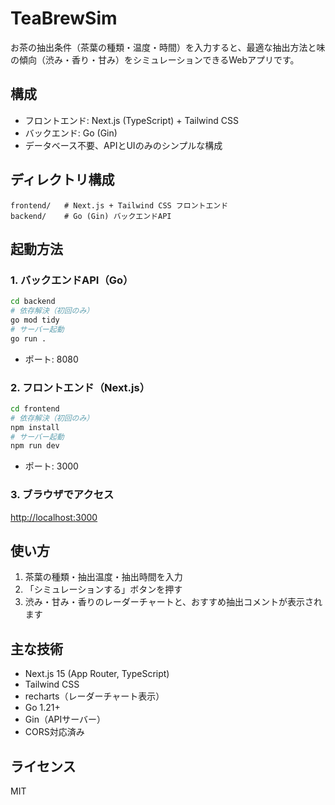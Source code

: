# TeaBrewSim

お茶の抽出条件（茶葉の種類・温度・時間）を入力すると、最適な抽出方法と味の傾向（渋み・香り・甘み）をシミュレーションできるWebアプリです。

## 構成
- フロントエンド: Next.js (TypeScript) + Tailwind CSS
- バックエンド: Go (Gin)
- データベース不要、APIとUIのみのシンプルな構成

## ディレクトリ構成
```
frontend/   # Next.js + Tailwind CSS フロントエンド
backend/    # Go (Gin) バックエンドAPI
```

## 起動方法

### 1. バックエンドAPI（Go）
```sh
cd backend
# 依存解決（初回のみ）
go mod tidy
# サーバー起動
go run .
```
- ポート: 8080

### 2. フロントエンド（Next.js）
```sh
cd frontend
# 依存解決（初回のみ）
npm install
# サーバー起動
npm run dev
```
- ポート: 3000

### 3. ブラウザでアクセス
[http://localhost:3000](http://localhost:3000)

## 使い方
1. 茶葉の種類・抽出温度・抽出時間を入力
2. 「シミュレーションする」ボタンを押す
3. 渋み・甘み・香りのレーダーチャートと、おすすめ抽出コメントが表示されます

## 主な技術
- Next.js 15 (App Router, TypeScript)
- Tailwind CSS
- recharts（レーダーチャート表示）
- Go 1.21+
- Gin（APIサーバー）
- CORS対応済み

## ライセンス
MIT
